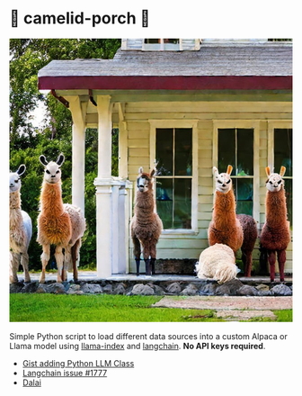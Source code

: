 # 🐪 camelid-porch 🦙 

![](./camelid.jpeg)

Simple Python script to load different data sources into a custom Alpaca or Llama model using [llama-index](https://github.com/jerryjliu/llama_index) and [langchain](https://github.com/hwchase17/langchain). **No API keys required**.

* [Gist adding Python LLM Class](https://gist.github.com/lukestanley/6517823485f88a40a09979c1a19561ce_)
* [Langchain issue #1777](https://github.com/hwchase17/langchain/issues/1777)
* [Dalai](https://github.com/cocktailpeanut/dalai)
